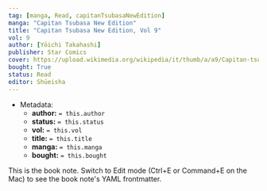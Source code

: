 ```yaml
---
tag: [manga, Read, capitanTsubasaNewEdition]
manga: "Capitan Tsubasa New Edition"
title: "Capitan Tsubasa New Edition, Vol 9"
vol: 9
author: [Yōichi Takahashi]
publisher: Star Comics
cover: https://upload.wikimedia.org/wikipedia/it/thumb/a/a9/Capitan-tsubasa.jpg/1280px-Capitan-tsubasa.jpg
bought: True
status: Read
editor: Shūeisha
---
```


- Metadata:
    - **author:** `= this.author`
    - **status:** `= this.status`
    - **vol:** `= this.vol`
    - **title:** `= this.title`
    - **manga:** `= this.manga`
    - **bought:** `= this.bought`

This is the book note. Switch to Edit mode (Ctrl+E or Command+E on the Mac) to see the book note's YAML frontmatter.